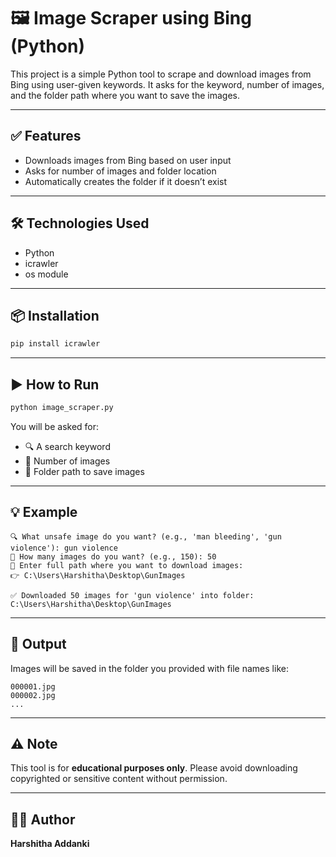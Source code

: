# 🖼️ Image Scraper using Bing (Python)

This project is a simple Python tool to scrape and download images from Bing using user-given keywords. It asks for the keyword, number of images, and the folder path where you want to save the images.

---

## ✅ Features

- Downloads images from Bing based on user input  
- Asks for number of images and folder location  
- Automatically creates the folder if it doesn’t exist  

---

## 🛠️ Technologies Used

- Python  
- icrawler  
- os module  

---

## 📦 Installation

```bash
pip install icrawler
```

---

## ▶️ How to Run

```bash
python image_scraper.py
```

You will be asked for:
- 🔍 A search keyword  
- 📸 Number of images  
- 📁 Folder path to save images  

---

## 💡 Example

```
🔍 What unsafe image do you want? (e.g., 'man bleeding', 'gun violence'): gun violence
📸 How many images do you want? (e.g., 150): 50
📁 Enter full path where you want to download images:
👉 C:\Users\Harshitha\Desktop\GunImages

✅ Downloaded 50 images for 'gun violence' into folder:
C:\Users\Harshitha\Desktop\GunImages
```

---

## 📂 Output

Images will be saved in the folder you provided with file names like:

```
000001.jpg
000002.jpg
...
```

---

## ⚠️ Note

This tool is for **educational purposes only**. Please avoid downloading copyrighted or sensitive content without permission.

---

## 🙋‍♀️ Author

**Harshitha Addanki**
